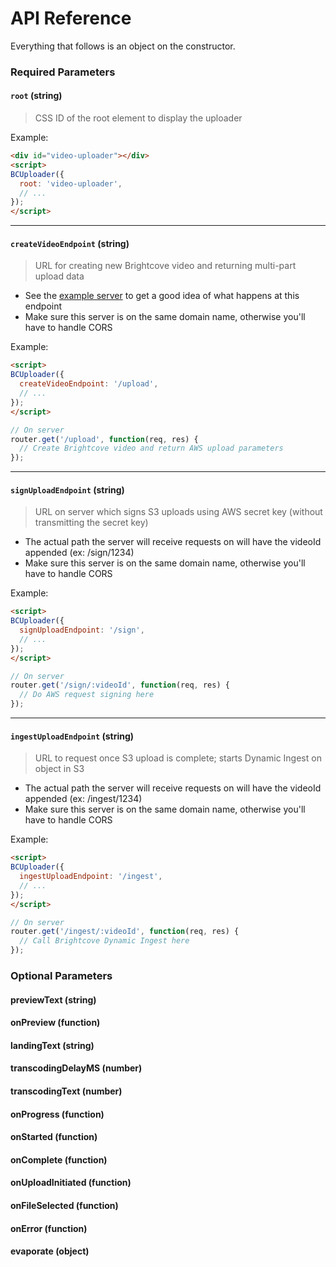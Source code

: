 API Reference
=============

Everything that follows is an object on the constructor.

### Required Parameters

#### `root` (string)

> CSS ID of the root element to display the uploader

Example:

```html
<div id="video-uploader"></div>
<script>
BCUploader({
  root: 'video-uploader',
  // ...
});
</script>
```

---

#### `createVideoEndpoint` (string)

> URL for creating new Brightcove video and returning multi-part upload data

 * See the [example server](./examples/nodes/src/controllers/upload.js) to get a good idea of what happens at this endpoint
 * Make sure this server is on the same domain name, otherwise you'll have to handle CORS

Example:

```html
<script>
BCUploader({
  createVideoEndpoint: '/upload',
  // ...
});
</script>
```

```js
// On server
router.get('/upload', function(req, res) {
  // Create Brightcove video and return AWS upload parameters
});
```

---

#### `signUploadEndpoint` (string)

> URL on server which signs S3 uploads using AWS secret key (without transmitting the secret key)

 * The actual path the server will receive requests on will have the videoId appended (ex: /sign/1234)
 * Make sure this server is on the same domain name, otherwise you'll have to handle CORS

Example:

```html
<script>
BCUploader({
  signUploadEndpoint: '/sign',
  // ...
});
</script>
```

```js
// On server
router.get('/sign/:videoId', function(req, res) {
  // Do AWS request signing here
});
```

---

#### `ingestUploadEndpoint` (string)

> URL to request once S3 upload is complete; starts Dynamic Ingest on object in S3


 * The actual path the server will receive requests on will have the videoId appended (ex: /ingest/1234)
 * Make sure this server is on the same domain name, otherwise you'll have to handle CORS

Example:

```html
<script>
BCUploader({
  ingestUploadEndpoint: '/ingest',
  // ...
});
</script>
```

```js
// On server
router.get('/ingest/:videoId', function(req, res) {
  // Call Brightcove Dynamic Ingest here
});
```

### Optional Parameters

#### previewText (string)
#### onPreview (function)
#### landingText (string)
#### transcodingDelayMS (number)
#### transcodingText (number)
#### onProgress (function)
#### onStarted (function)
#### onComplete (function)
#### onUploadInitiated (function)
#### onFileSelected (function)
#### onError (function)
#### evaporate (object)
